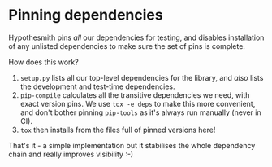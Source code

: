 # Pinning dependencies

Hypothesmith pins *all* our dependencies for testing, and disables installation
of any unlisted dependencies to make sure the set of pins is complete.

How does this work?

1. `setup.py` lists all our top-level dependencies for the library,
   and *also* lists the development and test-time dependencies.
2. `pip-compile` calculates all the transitive dependencies we need,
   with exact version pins.  We use `tox -e deps` to make this more
   convenient, and don't bother pinning `pip-tools` as it's always
   run manually (never in CI).
3. `tox` then installs from the files full of pinned versions here!

That's it - a simple implementation but it stabilises the whole dependency
chain and really improves visibility :-)
